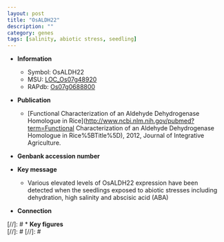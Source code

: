 ```yaml
---
layout: post
title: "OsALDH22"
description: ""
category: genes
tags: [salinity, abiotic stress, seedling]
---
```


* **Information**  
    + Symbol: OsALDH22  
    + MSU: [LOC_Os07g48920](http://rice.plantbiology.msu.edu/cgi-bin/ORF_infopage.cgi?orf=LOC_Os07g48920)  
    + RAPdb: [Os07g0688800](http://rapdb.dna.affrc.go.jp/viewer/gbrowse_details/irgsp1?name=Os07g0688800)  

* **Publication**  
    + [Functional Characterization of an Aldehyde Dehydrogenase Homologue in Rice](http://www.ncbi.nlm.nih.gov/pubmed?term=Functional Characterization of an Aldehyde Dehydrogenase Homologue in Rice%5BTitle%5D), 2012, Journal of Integrative Agriculture.

* **Genbank accession number**  

* **Key message**  
    + Various elevated levels of OsALDH22 expression have been detected when the seedlings exposed to abiotic stresses including dehydration, high salinity and abscisic acid (ABA)

* **Connection**  

[//]: # * **Key figures**  
[//]: # 
[//]: # 
